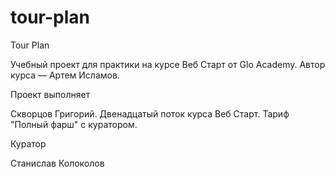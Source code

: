 # tour-plan

Tour Plan

Учебный проект для практики на курсе Веб Старт от Glo Academy. Автор курса — Артем Исламов.

Проект выполняет

Скворцов Григорий. Двенадцатый поток курса Веб Старт. Тариф "Полный фарш" с куратором.

Куратор

Станислав Колоколов
